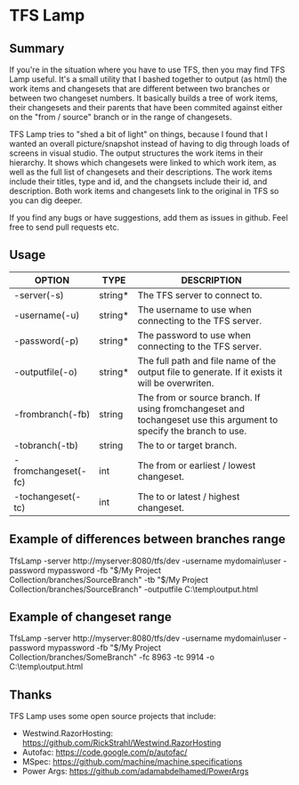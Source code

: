 # TFS Lamp #

## Summary ##

If you're in the situation where you have to use TFS, then you may find TFS Lamp useful. It's a small utility that I bashed together to output (as html) the work items and changesets that are different between two branches or between two changeset numbers. It basically builds a tree of work items, their changesets and their parents that have been commited against either on the "from / source" branch or in the range of changesets.

TFS Lamp tries to "shed a bit of light" on things, because I found that I wanted an overall picture/snapshot instead of having to dig through loads of screens in visual studio. The output structures the work items in their hierarchy. It shows which changesets were linked to which work item, as well as the full list of changesets and their descriptions. The work items include their titles, type and id, and the changsets include their id, and description. Both work items and changesets link to the original in TFS so you can dig deeper.

If you find any bugs or have suggestions, add them as issues in github. Feel free to send pull requests etc. 

## Usage ##

| OPTION | TYPE | DESCRIPTION |
| ------ | ---- | ----------- |
| -server(-s) | string* | The TFS server to connect to. |
| -username(-u) |string* | The username to use when connecting to the TFS server. |
| -password(-p) |string* | The password to use when connecting to the TFS server. |
| -outputfile(-o) |string* | The full path and file name of the output file to generate. If it exists it will be overwriten. |
| -frombranch(-fb) |string | The from or source branch. If using fromchangeset and tochangeset use this argument to specify the branch to use. |
| -tobranch(-tb) |string | The to or target branch. |
| -fromchangeset(-fc) | int | The from or earliest / lowest changeset. |
| -tochangeset(-tc) | int | The to or latest / highest changeset. |

## Example of differences between branches range ##

TfsLamp -server http://myserver:8080/tfs/dev -username mydomain\user -password mypassword -fb "$/My Project Collection/branches/SourceBranch" -tb "$/My Project Collection/branches/SourceBranch" -outputfile C:\temp\output.html

## Example of changeset range ##

TfsLamp -server http://myserver:8080/tfs/dev -username mydomain\user -password mypassword -fb "$/My Project Collection/branches/SomeBranch" -fc 8963 -tc 9914 -o C:\temp\output.html

## Thanks ##

TFS Lamp uses some open source projects that include:

* Westwind.RazorHosting: https://github.com/RickStrahl/Westwind.RazorHosting
* Autofac: https://code.google.com/p/autofac/
* MSpec: https://github.com/machine/machine.specifications
* Power Args: https://github.com/adamabdelhamed/PowerArgs